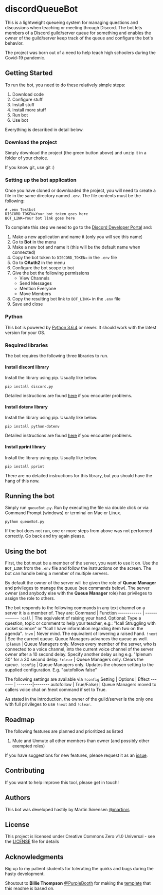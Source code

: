 # discordQueueBot

This is a lightweight queueing system for managing questions and discussions when teaching or meeting through Discord. The bot lets members of a Discord guild/server queue for something and enables the owner of the guild/server keep track of the queue and configure the bot's behavior.

The project was born out of a need to help teach high schoolers during the Covid-19 pandemic.

## Getting Started

To run the bot, you need to do these relatively simple steps:
1. Download code
1. Configure stuff
2. Install stuff
3. Install more stuff
1. Run bot
4. Use bot

Everything is described in detail below.

### Download the project

Simply download the project (the green button above) and unzip it in a folder of your choice.

If you know git, use git :)

### Setting up the bot application

Once you have cloned or downloaded the project, you will need to create a file in the same directory named `.env`. The file contents must be the following:
```
# .env Testbot
DISCORD_TOKEN=Your bot token goes here
BOT_LINK=Your bot link goes here
```

To complete this step we need to go to the [Discord Developer Portal](https://discordapp.com/developers/applications/) and:
1. Make a new application and name it (only you will see this name)
2. Go to **Bot** in the menu
3. Make a new bot and name it (this will be the default name when connected)
4. Copy the bot token to `DISCORD_TOKEN=` in the `.env` file
5. Go to **OAuth2** in the menu
6. Configure the bot scope to bot
7. Give the bot the following permissions
    - View Channels
    - Send Messages
    - Mention Everyone
    - Move Members
8. Copy the resulting bot link to `BOT_LINK=` in the `.env` file
9. Save and close

### Python

This bot is powered by [Python 3.6.4](https://www.python.org/downloads/) or newer. It should work with the latest version for your OS.

### Required libraries

The bot requires the following three libraries to run.

#### Install discord library
Install the library using pip. Usually like below.
```
pip install discord.py
```
Detailed instructions are found [here](https://pypi.org/project/discord.py/) if you encounter problems.

#### Install dotenv library
Install the library using pip. Usually like below.
```
pip install python-dotenv
```
Detailed instructions are found [here](https://pypi.org/project/python-dotenv/) if you encounter problems.

#### Install pprint library
Install the library using pip. Usually like below.
```
pip install pprint
```
There are no detailed instructions for this library, but you should have the hang of this now.

## Running the bot

Simply run `queueBot.py`. Run by executing the file via double click or via Command Prompt (windows) or terminal on Mac or Linux.

```
python queueBot.py
```

If the bot does not run, one or more steps from above was not performed correctly. Go back and try again please.

## Using the bot

First, the bot must be a member of the server, you want to use it on. Use the `BOT_LINK` from the `.env` file and follow the instructions on the screen. The bot can handle being a member of multiple servers.

By default the owner of the server will be given the role of **Queue Manager** and privileges to manage the queue (see commands below). The server owner (and anybody else with the **Queue Manager** role) has privileges to assign the role to others.

The bot responds to the following commands in any text channel on a server it is a member of. They are:
Command | Function
------------ | -------------
`!call` | The equivalent of raising your hand. Optional: Type a question, topic or comment to help your teacher, e.g.: "!call Struggling with rocket science" or "!call I have information regarding item two on the agenda".
`!nvm` | Never mind. The equivalent of lowering a raised hand.
`!next` | See the current queue. Queue Managers advances the queue as well.
`!plenum` | Queue Managers only. Moves every member of the server, who is connected to a voice channel, into the current voice channel of the server owner after a 10 second delay. Specify another delay using e.g. "!plenum 30" for a 30 second delay.
`!clear` | Queue Managers only. Clears the queue.
`!config` | Queue Managers only. Updates the chosen setting to the supplied configuration. E.g. "autofollow false"

The following settings are available via `!config`
Setting | Options | Effect
------- | --------|--------
autofollow | True/False) | Queue Managers moved to callers voice chat on !next command if set to True.

As stated in the introduction, the owner of the guild/server is the only one with full privileges to use `!next` and `!clear`.

## Roadmap

The following features are planned and prioritized as listed
1. Mute and Unmute all other members than owner (and possibly other exempted roles)

If you have suggestions for new features, please request it as an [issue](https://github.com/martinrs/discordQueueBot/issues).

## Contributing

If you want to help improve this tool, please get in touch!

## Authors

This bot was developed hastily by Martin Sørensen [@martinrs](https://github.com/martinrs)

## License

This project is licensed under Creative Commons Zero v1.0 Universal - see the [LICENSE](LICENSE) file for details

## Acknowledgments
Big up to my patient students for tolerating the quirks and bugs during the hasty development.

Shoutout to **Billie Thompson** [@PurpleBooth](https://github.com/PurpleBooth) for making the [template](https://gist.github.com/PurpleBooth/109311bb0361f32d87a2) that this readme is based on.
